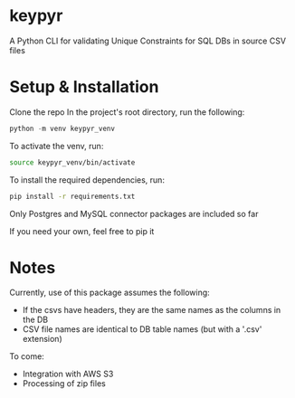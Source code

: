 # keypyr
A Python CLI for validating Unique Constraints for SQL DBs in source CSV files

# Setup & Installation
Clone the repo
In the project's root directory, run the following:
```python
python -m venv keypyr_venv
```
To activate the venv, run:
```bash
source keypyr_venv/bin/activate
```
To install the required dependencies, run:
```bash
pip install -r requirements.txt
```
Only Postgres and MySQL connector packages are included so far

If you need your own, feel free to pip it

# Notes
Currently, use of this package assumes the following:
  - If the csvs have headers, they are the same names as the columns in the DB
  - CSV file names are identical to DB table names (but with a '.csv' extension)

To come:
  - Integration with AWS S3
  - Processing of zip files
